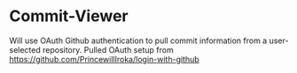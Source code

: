 # Commit-Viewer
Will use OAuth Github authentication to pull commit information from a user-selected repository.
Pulled OAuth setup from https://github.com/PrincewillIroka/login-with-github
